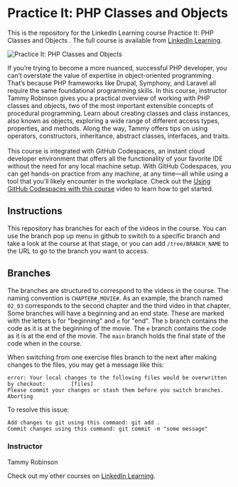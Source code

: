 # Practice It: PHP Classes and Objects 
This is the repository for the LinkedIn Learning course Practice It: PHP Classes and Objects . The full course is available from [LinkedIn Learning][lil-course-url].

![Practice It: PHP Classes and Objects ][lil-thumbnail-url]

If you’re trying to become a more nuanced, successful PHP developer, you can’t overstate the value of expertise in object-oriented programming. That’s because PHP frameworks like Drupal, Symphony, and Laravel all require the same foundational programming skills. In this course, instructor Tammy Robinson gives you a practical overview of working with PHP classes and objects, two of the most important extensible concepts of procedural programming. Learn about creating classes and class instances, also known as objects, exploring a wide range of different access types, properties, and methods. Along the way, Tammy offers tips on using operators, constructors, inheritance, abstract classes, interfaces, and traits.<br><br>This course is integrated with GitHub Codespaces, an instant cloud developer environment that offers all the functionality of your favorite IDE without the need for any local machine setup. With GitHub Codespaces, you can get hands-on practice from any machine, at any time—all while using a tool that you’ll likely encounter in the workplace. Check out the [Using GitHub Codespaces with this course][gcs-video-url] video to learn how to get started.


## Instructions
This repository has branches for each of the videos in the course. You can use the branch pop up menu in github to switch to a specific branch and take a look at the course at that stage, or you can add `/tree/BRANCH_NAME` to the URL to go to the branch you want to access.

## Branches
The branches are structured to correspond to the videos in the course. The naming convention is `CHAPTER#_MOVIE#`. As an example, the branch named `02_03` corresponds to the second chapter and the third video in that chapter. 
Some branches will have a beginning and an end state. These are marked with the letters `b` for "beginning" and `e` for "end". The `b` branch contains the code as it is at the beginning of the movie. The `e` branch contains the code as it is at the end of the movie. The `main` branch holds the final state of the code when in the course.

When switching from one exercise files branch to the next after making changes to the files, you may get a message like this:

    error: Your local changes to the following files would be overwritten by checkout:        [files]
    Please commit your changes or stash them before you switch branches.
    Aborting

To resolve this issue:
	
    Add changes to git using this command: git add .
	Commit changes using this command: git commit -m "some message"

### Instructor

Tammy Robinson

Check out my other courses on [LinkedIn Learning](https://www.linkedin.com/learning/instructors/tammy-robinson?u=104).

[lil-course-url]: https://www.linkedin.com/learning/practice-it-php
[lil-thumbnail-url]: https://media.licdn.com/dms/image/C560DAQHccFoPdOcv4g/learning-public-crop_675_1200/0/1666653260659?e=1667955600&v=beta&t=j8bNYVlacOlE2nr7KmwX-7t_4Is2D1i8Qts8qz4tZY4
[gcs-video-url]: https://www.linkedin.com/learning/practice-it-php/using-github-codespaces-with-this-course
